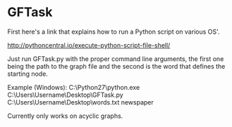# GFTask

First here's a link that explains how to run a Python script on various OS'.

http://pythoncentral.io/execute-python-script-file-shell/

Just run GFTask.py with the proper command line arguments, the first one being the path to the graph file and the second is the word that defines the starting node.

Example (Windows): C:\Python27\python.exe C:\Users\Username\Desktop\GFTask.py C:\Users\Username\Desktop\words.txt newspaper

Currently only works on acyclic graphs.
